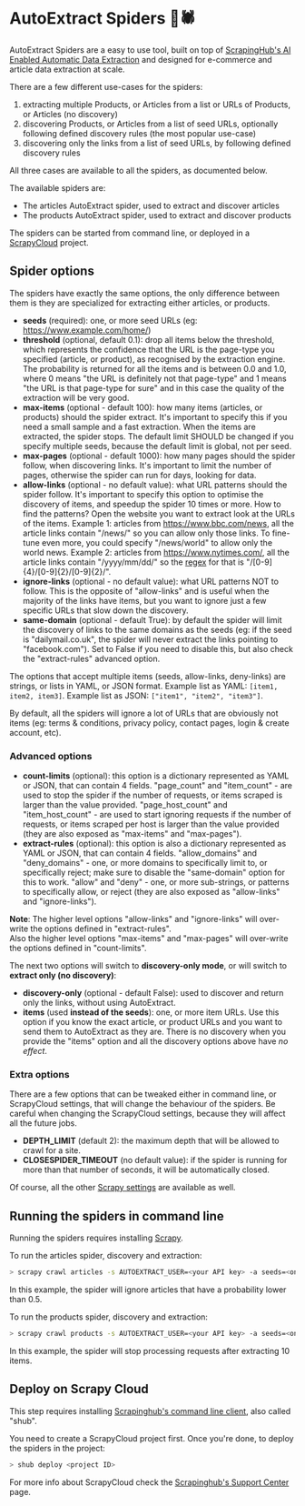 # AutoExtract Spiders 🧠🕷

AutoExtract Spiders are a easy to use tool, built on top of [ScrapingHub's AI Enabled Automatic Data Extraction](https://scrapinghub.com/autoextract) and designed for e-commerce and article data extraction at scale.

There are a few different use-cases for the spiders:

1. extracting multiple Products, or Articles from a list or URLs of Products, or Articles (no discovery)
2. discovering Products, or Articles from a list of seed URLs, optionally following defined discovery rules (the most popular use-case)
3. discovering only the links from a list of seed URLs, by following defined discovery rules

All three cases are available to all the spiders, as documented below.

The available spiders are:

* The articles AutoExtract spider, used to extract and discover articles
* The products AutoExtract spider, used to extract and discover products

The spiders can be started from command line, or deployed in a [ScrapyCloud](https://scrapinghub.com/scrapy-cloud) project.


## Spider options

The spiders have exactly the same options, the only difference between them is they are specialized for extracting either articles, or products.

* **seeds** (required): one, or more seed URLs (eg: https://www.example.com/home/)
* **threshold** (optional, default 0.1): drop all items below the threshold, which represents the confidence that the URL is the page-type you specified (article, or product), as recognised by the extraction engine. The probability is returned for all the items and is between 0.0 and 1.0, where 0 means "the URL is definitely not that page-type" and 1 means "the URL is that page-type for sure" and in this case the quality of the extraction will be very good.
* **max-items** (optional - default 100): how many items (articles, or products) should the spider extract. It's important to specify this if you need a small sample and a fast extraction. When the items are extracted, the spider stops. The default limit SHOULD be changed if you specify multiple seeds, because the default limit is global, not per seed.
* **max-pages** (optional - default 1000): how many pages should the spider follow, when discovering links. It's important to limit the number of pages, otherwise the spider can run for days, looking for data.
* **allow-links** (optional - no default value): what URL patterns should the spider follow. It's important to specify this option to optimise the discovery of items, and speedup the spider 10 times or more.
  How to find the patterns? Open the website you want to extract look at the URLs of the items.
  Example 1: articles from https://www.bbc.com/news, all the article links contain "/news/" so you can allow only those links. To fine-tune even more, you could specify "/news/world" to allow only the world news.
  Example 2: articles from https://www.nytimes.com/, all the article links contain "/yyyy/mm/dd/" so the [regex](https://docs.python.org/3/library/re.html#regular-expression-syntax) for that is "/[0-9]{4}/[0-9]{2}/[0-9]{2}/".
* **ignore-links** (optional - no default value): what URL patterns NOT to follow. This is the opposite of "allow-links" and is useful when the majority of the links have items, but you want to ignore just a few specific URLs that slow down the discovery.
* **same-domain** (optional - default True): by default the spider will limit the discovery of links to the same domains as the seeds (eg: if the seed is "dailymail.co.uk", the spider will never extract the links pointing to "facebook.com"). Set to False if you need to disable this, but also check the "extract-rules" advanced option.

The options that accept multiple items (seeds, allow-links, deny-links) are strings, or lists in YAML, or JSON format. Example list as YAML: `[item1, item2, item3]`. Example list as JSON: `["item1", "item2", "item3"]`.

By default, all the spiders will ignore a lot of URLs that are obviously not items (eg: terms & conditions, privacy policy, contact pages, login & create account, etc).


### Advanced options

* **count-limits** (optional): this option is a dictionary represented as YAML or JSON, that can contain 4 fields. "page_count" and "item_count" - are used to stop the spider if the number of requests, or items scraped is larger than the value provided. "page_host_count" and "item_host_count" - are used to start ignoring requests if the number of requests, or items scraped per host is larger than the value provided (they are also exposed as "max-items" and "max-pages").
* **extract-rules** (optional): this option is also a dictionary represented as YAML or JSON, that can contain 4 fields. "allow_domains" and "deny_domains" - one, or more domains to specifically limit to, or specifically reject; make sure to disable the "same-domain" option for this to work. "allow" and "deny" - one, or more sub-strings, or patterns to specifically allow, or reject (they are also exposed as "allow-links" and "ignore-links").

**Note**: The higher level options "allow-links" and "ignore-links" will over-write the options defined in "extract-rules".<br/>
Also the higher level options "max-items" and "max-pages" will over-write the options defined in "count-limits".


The next two options will switch to **discovery-only mode**, or will switch to **extract only (no discovery)**:

* **discovery-only** (optional - default False): used to discover and return only the links, without using AutoExtract.
* **items** (used **instead of the seeds**): one, or more item URLs. Use this option if you know the exact article, or product URLs and you want to send them to AutoExtract as they are. There is no discovery when you provide the "items" option and all the discovery options above have *no effect*.


### Extra options

There are a few options that can be tweaked either in command line, or ScrapyCloud settings, that will change the behaviour of the spiders.
Be careful when changing the ScrapyCloud settings, because they will affect all the future jobs.

* **DEPTH_LIMIT** (default 2): the maximum depth that will be allowed to crawl for a site.
* **CLOSESPIDER_TIMEOUT** (no default value): if the spider is running for more than that number of seconds, it will be automatically closed.

Of course, all the other [Scrapy settings](https://scrapy.readthedocs.io/en/latest/topics/settings.html) are available as well.


## Running the spiders in command line

Running the spiders requires installing [Scrapy](https://scrapy.readthedocs.io/).

To run the articles spider, discovery and extraction:

```sh
> scrapy crawl articles -s AUTOEXTRACT_USER=<your API key> -a seeds=<one or more seed urls> -a threshold=.5
```

In this example, the spider will ignore articles that have a probability lower than 0.5.

To run the products spider, discovery and extraction:

```sh
> scrapy crawl products -s AUTOEXTRACT_USER=<your API key> -a seeds=<one or more seed urls> -a max-items=10
```

In this example, the spider will stop processing requests after extracting 10 items.


## Deploy on Scrapy Cloud

This step requires installing [Scrapinghub's command line client](https://shub.readthedocs.io/), also called "shub".

You need to create a ScrapyCloud project first. Once you're done, to deploy the spiders in the project:

```sh
> shub deploy <project ID>
```

For more info about ScrapyCloud check the [Scrapinghub's Support Center](https://support.scrapinghub.com/support/home) page.
